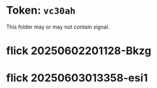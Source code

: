 # Token: `vc30ah`

This folder may or may not contain signal.
# flick 20250602201128-Bkzg
# flick 20250603013358-esi1
